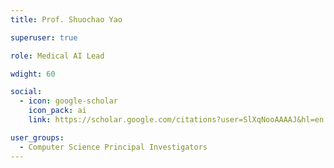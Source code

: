 ```yaml
---
title: Prof. Shuochao Yao

superuser: true

role: Medical AI Lead

wdight: 60

social:
  - icon: google-scholar
    icon_pack: ai
    link: https://scholar.google.com/citations?user=SlXqNooAAAAJ&hl=en

user_groups:
  - Computer Science Principal Investigators
---
```

